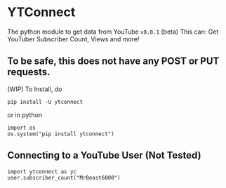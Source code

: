 # YTConnect

The python module to get data from YouTube ```v0.0.1``` (beta)
This can:
Get YouTuber Subscriber Count, Views and more!

## To be safe, this does not have any POST or PUT requests.

(WIP) To Install, do
```
pip install -U ytconnect
```
or in python
```
import os
os.system("pip install ytconnect")
```
## Connecting to a YouTube User (Not Tested)
```
import ytconnect as yc
user.subscriber_count("MrBeast6000")
